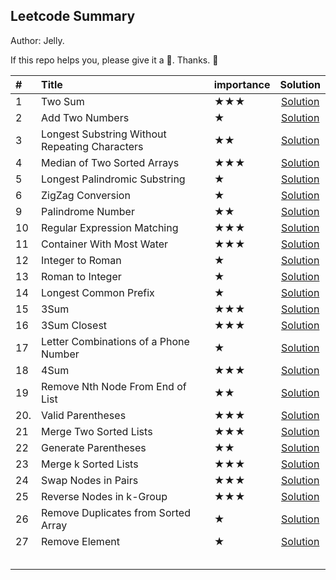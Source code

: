 ## Leetcode Summary

Author: Jelly.

If this repo helps you, please give it a 🌟. Thanks. 🥰

| #    | Title                                          | importance |                           Solution                           |
| :--- | :--------------------------------------------- | ---------- | :----------------------------------------------------------: |
| 1    | Two Sum                                        | ★★★        |             [Solution](leetcode/1.%20Two%20Sum)              |
| 2    | Add Two Numbers                                | ★          |        [Solution](leetcode/2.%20Add%20Two%20Numbers)         |
| 3    | Longest Substring Without Repeating Characters | ★★         | [Solution](leetcode/3.%20Longest%20Substring%20Without%20Repeating%20Characters) |
| 4    | Median of Two Sorted Arrays                    | ★★★        | [Solution](leetcode/4.%20Median%20of%20Two%20Sorted%20Arrays) |
| 5    | Longest Palindromic Substring                  | ★          | [Solution](leetcode/5.%20Longest%20Palindromic%20Substring)  |
| 6    | ZigZag Conversion                              | ★          |        [Solution](leetcode/6.%20ZigZag%20Conversion)         |
| 9    | Palindrome Number                              | ★★         |        [Solution](leetcode/9.%20Palindrome%20Number)         |
| 10   | Regular Expression Matching                    | ★★★        |  [Solution](leetcode/10.%20Regular%20Expression%20Matching)  |
| 11   | Container With Most Water                      | ★★★        |  [Solution](leetcode/11.%20Container%20With%20Most%20Water)  |
| 12   | Integer to Roman                               | ★          |       [Solution](leetcode/12.%20Integer%20to%20Roman)        |
| 13   | Roman to Integer                               | ★          |       [Solution](leetcode/13.%20Roman%20to%20Integer)        |
| 14   | Longest Common Prefix                          | ★          |     [Solution](leetcode/14.%20Longest%20Common%20Prefix)     |
| 15   | 3Sum                                           | ★★★        |               [Solution](leetcode/15.%203Sum)                |
| 16   | 3Sum Closest                                   | ★★★        |          [Solution](leetcode/16.%203Sum%20Closest)           |
| 17   | Letter Combinations of a Phone Number          | ★          | [Solution](leetcode/17.%20Letter%20Combinations%20of%20a%20Phone%20Number) |
| 18   | 4Sum                                           | ★★★        |               [Solution](leetcode/18.%204Sum)                |
| 19   | Remove Nth Node From End of List               | ★★         | [Solution](leetcode/19.%20Remove%20Nth%20Node%20From%20End%20of%20List) |
| 20.  | Valid Parentheses                              | ★★★        |        [Solution](leetcode/20.%20Valid%20Parentheses)        |
| 21   | Merge Two Sorted Lists                         | ★★★        |   [Solution](leetcode/21.%20Merge%20Two%20Sorted%20Lists)    |
| 22   | Generate Parentheses                           | ★★         |      [Solution](leetcode/22.%20Generate%20Parentheses)       |
| 23   | Merge k Sorted Lists                           | ★★★        |    [Solution](leetcode/23.%20Merge%20k%20Sorted%20Lists)     |
| 24   | Swap Nodes in Pairs                            | ★★★        |     [Solution](leetcode/24.%20Swap%20Nodes%20in%20Pairs)     |
| 25   | Reverse Nodes in k-Group                       | ★★★        |  [Solution](leetcode/25.%20Reverse%20Nodes%20in%20k-Group)   |
| 26   | Remove Duplicates from Sorted Array            | ★          | [Solution](leetcode/26.%20Remove%20Duplicates%20from%20Sorted%20Array) |
| 27   | Remove Element                                 | ★          |         [Solution](leetcode/27.%20Remove%20Element)          |
|      |                                                |            |                                                              |
|      |                                                |            |                                                              |
|      |                                                |            |                                                              |
|      |                                                |            |                                                              |
|      |                                                |            |                                                              |

